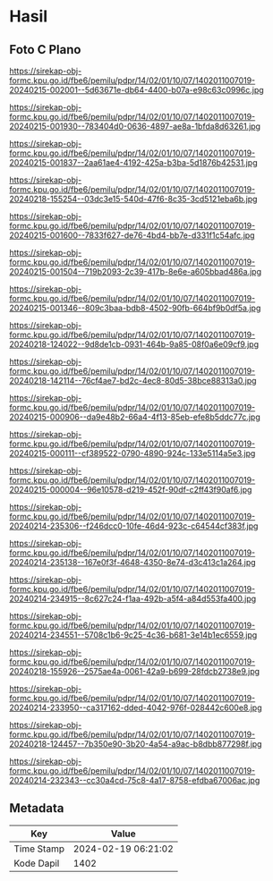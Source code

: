 # Hasil

## Foto C Plano

https://sirekap-obj-formc.kpu.go.id/fbe6/pemilu/pdpr/14/02/01/10/07/1402011007019-20240215-002001--5d63671e-db64-4400-b07a-e98c63c0996c.jpg

https://sirekap-obj-formc.kpu.go.id/fbe6/pemilu/pdpr/14/02/01/10/07/1402011007019-20240215-001930--783404d0-0636-4897-ae8a-1bfda8d63261.jpg

https://sirekap-obj-formc.kpu.go.id/fbe6/pemilu/pdpr/14/02/01/10/07/1402011007019-20240215-001837--2aa61ae4-4192-425a-b3ba-5d1876b42531.jpg

https://sirekap-obj-formc.kpu.go.id/fbe6/pemilu/pdpr/14/02/01/10/07/1402011007019-20240218-155254--03dc3e15-540d-47f6-8c35-3cd5121eba6b.jpg

https://sirekap-obj-formc.kpu.go.id/fbe6/pemilu/pdpr/14/02/01/10/07/1402011007019-20240215-001600--7833f627-de76-4bd4-bb7e-d331f1c54afc.jpg

https://sirekap-obj-formc.kpu.go.id/fbe6/pemilu/pdpr/14/02/01/10/07/1402011007019-20240215-001504--719b2093-2c39-417b-8e6e-a605bbad486a.jpg

https://sirekap-obj-formc.kpu.go.id/fbe6/pemilu/pdpr/14/02/01/10/07/1402011007019-20240215-001346--809c3baa-bdb8-4502-90fb-664bf9b0df5a.jpg

https://sirekap-obj-formc.kpu.go.id/fbe6/pemilu/pdpr/14/02/01/10/07/1402011007019-20240218-124022--9d8de1cb-0931-464b-9a85-08f0a6e09cf9.jpg

https://sirekap-obj-formc.kpu.go.id/fbe6/pemilu/pdpr/14/02/01/10/07/1402011007019-20240218-142114--76cf4ae7-bd2c-4ec8-80d5-38bce88313a0.jpg

https://sirekap-obj-formc.kpu.go.id/fbe6/pemilu/pdpr/14/02/01/10/07/1402011007019-20240215-000906--da9e48b2-66a4-4f13-85eb-efe8b5ddc77c.jpg

https://sirekap-obj-formc.kpu.go.id/fbe6/pemilu/pdpr/14/02/01/10/07/1402011007019-20240215-000111--cf389522-0790-4890-924c-133e5114a5e3.jpg

https://sirekap-obj-formc.kpu.go.id/fbe6/pemilu/pdpr/14/02/01/10/07/1402011007019-20240215-000004--96e10578-d219-452f-90df-c2ff43f90af6.jpg

https://sirekap-obj-formc.kpu.go.id/fbe6/pemilu/pdpr/14/02/01/10/07/1402011007019-20240214-235306--f246dcc0-10fe-46d4-923c-c64544cf383f.jpg

https://sirekap-obj-formc.kpu.go.id/fbe6/pemilu/pdpr/14/02/01/10/07/1402011007019-20240214-235138--167e0f3f-4648-4350-8e74-d3c413c1a264.jpg

https://sirekap-obj-formc.kpu.go.id/fbe6/pemilu/pdpr/14/02/01/10/07/1402011007019-20240214-234915--8c627c24-f1aa-492b-a5f4-a84d553fa400.jpg

https://sirekap-obj-formc.kpu.go.id/fbe6/pemilu/pdpr/14/02/01/10/07/1402011007019-20240214-234551--5708c1b6-9c25-4c36-b681-3e14b1ec6559.jpg

https://sirekap-obj-formc.kpu.go.id/fbe6/pemilu/pdpr/14/02/01/10/07/1402011007019-20240218-155926--2575ae4a-0061-42a9-b699-28fdcb2738e9.jpg

https://sirekap-obj-formc.kpu.go.id/fbe6/pemilu/pdpr/14/02/01/10/07/1402011007019-20240214-233950--ca317162-dded-4042-976f-028442c600e8.jpg

https://sirekap-obj-formc.kpu.go.id/fbe6/pemilu/pdpr/14/02/01/10/07/1402011007019-20240218-124457--7b350e90-3b20-4a54-a9ac-b8dbb877298f.jpg

https://sirekap-obj-formc.kpu.go.id/fbe6/pemilu/pdpr/14/02/01/10/07/1402011007019-20240214-232343--cc30a4cd-75c8-4a17-8758-efdba67006ac.jpg


## Metadata

| Key        | Value               |
| ---------- | ------------------- |
| Time Stamp | 2024-02-19 06:21:02 |
| Kode Dapil | 1402                |



